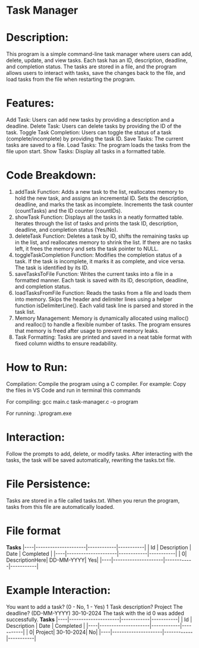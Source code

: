 # Task Manager
# Description:
This program is a simple command-line task manager where users can add, delete, update, and view tasks. Each task has an ID, description, deadline, and completion status. The tasks are stored in a file, and the program allows users to interact with tasks, save the changes back to the file, and load tasks from the file when restarting the program.

# Features:
Add Task: Users can add new tasks by providing a description and a deadline.
Delete Task: Users can delete tasks by providing the ID of the task.
Toggle Task Completion: Users can toggle the status of a task (complete/incomplete) by providing the task ID.
Save Tasks: The current tasks are saved to a file.
Load Tasks: The program loads the tasks from the file upon start.
Show Tasks: Display all tasks in a formatted table.

# Code Breakdown:
1. addTask Function:
Adds a new task to the list, reallocates memory to hold the new task, and assigns an incremental ID.
Sets the description, deadline, and marks the task as incomplete.
Increments the task counter (countTasks) and the ID counter (countIDs).
2. showTask Function:
Displays all the tasks in a neatly formatted table.
Iterates through the list of tasks and prints the task ID, description, deadline, and completion status (Yes/No).
3. deleteTask Function:
Deletes a task by ID, shifts the remaining tasks up in the list, and reallocates memory to shrink the list.
If there are no tasks left, it frees the memory and sets the task pointer to NULL.
4. toggleTaskCompletion Function:
Modifies the completion status of a task. If the task is incomplete, it marks it as complete, and vice versa.
The task is identified by its ID.
5. saveTasksToFile Function:
Writes the current tasks into a file in a formatted manner.
Each task is saved with its ID, description, deadline, and completion status.
6. loadTasksFromFile Function:
Reads the tasks from a file and loads them into memory.
Skips the header and delimiter lines using a helper function isDelimiterLine().
Each valid task line is parsed and stored in the task list.
7. Memory Management:
Memory is dynamically allocated using malloc() and realloc() to handle a flexible number of tasks.
The program ensures that memory is freed after usage to prevent memory leaks.
8. Task Formatting:
Tasks are printed and saved in a neat table format with fixed column widths to ensure readability.

# How to Run:
Compilation: Compile the program using a C compiler. For example:
Copy the files in VS Code and run in terminal this commands

For compiling:
gcc main.c task-manager.c -o program

For running:
.\program.exe


# Interaction:
Follow the prompts to add, delete, or modify tasks.
After interacting with the tasks, the task will be saved automatically, rewriting the tasks.txt file.

# File Persistence:
Tasks are stored in a file called tasks.txt.
When you rerun the program, tasks from this file are automatically loaded.

# File format
________________________Tasks________________________
|----|---------------------|------------|-----------|
| Id |     Description     |    Date    | Completed |
|----|---------------------|------------|-----------|
|   0|      DescriptionHere|  DD-MM-YYYY|        Yes|
|----|---------------------|------------|-----------|

# Example Interaction:
You want to add a task? (0 - No, 1 - Yes)
1
Task description? Project
The deadline? (DD-MM-YYYY) 30-10-2024
The task with the id 0 was added successfully.
________________________Tasks________________________
|----|---------------------|------------|-----------|
| Id |     Description     |    Date    | Completed |
|----|---------------------|------------|-----------|
|   0|              Project|  30-10-2024|         No|
|----|---------------------|------------|-----------|
